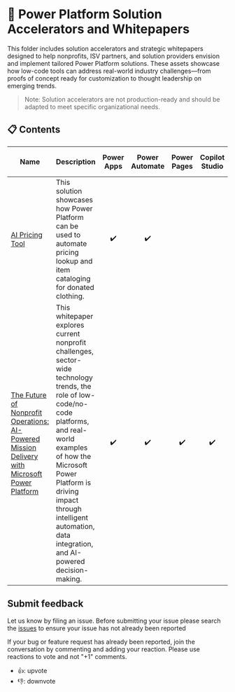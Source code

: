 # 🚀 Power Platform Solution Accelerators and Whitepapers
This folder includes solution accelerators and strategic whitepapers designed to help nonprofits, ISV partners, and solution providers envision and implement tailored Power Platform solutions. These assets showcase how low-code tools can address real-world industry challenges—from proofs of concept ready for customization to thought leadership on emerging trends. 
> Note: Solution accelerators are not production-ready and should be adapted to meet specific organizational needs.

## 📋 Contents
| Name | Description | Power Apps | Power Automate | Power Pages | Copilot Studio | AI Builder | Dataverse | Premium Licensing Needed | 
| ----- | ----- | :---: | :---: | :---: | :---: | :---: | :---: | :---: |
| [AI Pricing Tool](https://github.com/microsoft/TSI-Business-Applications/tree/main/Power-Platform/Solution-Accelerators/AI-Pricing-Tool) | This solution showcases how Power Platform can be used to automate pricing lookup and item cataloging for donated clothing. | ✔️ | ✔️ |  |  | ✔️ | ✔️ | ✔️ | 
| [The Future of Nonprofit Operations: AI-Powered Mission Delivery with Microsoft Power Platform](https://github.com/microsoft/TSI-Business-Applications/blob/main/Power-Platform/Whitepapers/The%20Future%20of%20Nonprofit%20Operations%3A%20AI-Powered%20Mission%20Delivery%20with%20Microsoft%20Power%20Platform.md) | This whitepaper explores current nonprofit challenges, sector-wide technology trends, the role of low-code/no-code platforms, and real-world examples of how the Microsoft Power Platform is driving impact through intelligent automation, data integration, and AI-powered decision-making. | ✔️ | ✔️ | ✔️ | ✔️ | ✔️ | ✔️ |  | 

## Submit feedback
Let us know by filing an issue. 
Before submitting your issue please search the [issues](https://github.com/microsoft/TSI-Business-Applications/issues) to ensure your issue has not already been reported

If your bug or feature request has already been reported, join the conversation by commenting and adding your reaction. Please use reactions to vote and not "+1" comments.
- 👍: upvote
- 👎: downvote
